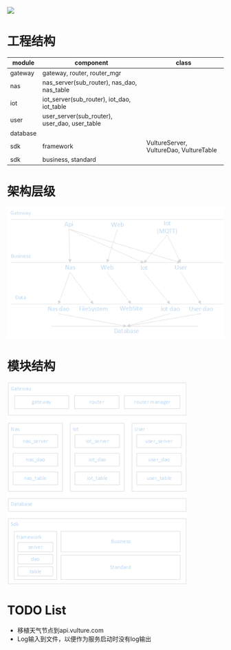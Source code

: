 ![](https://travis-ci.org/Mysterious-organization/Vulture-Station.svg?branch=main)

# 工程结构

 module   | component                                     | class
 ---------|-----------------------------------------------|-------
 gateway  | gateway, router, router_mgr                   |
 nas      | nas_server(sub_router), nas_dao, nas_table    |
 iot      | iot_server(sub_router), iot_dao, iot_table    |
 user     | user_server(sub_router), user_dao, user_table |
 database |                                               |
 sdk      | framework                                     | VultureServer, VultureDao, VultureTable
 sdk      | business, standard                            |


# 架构层级

![层级图](./img/层级.png)

# 模块结构

![模块图](./img/模块.png)

# TODO List
 - 移植天气节点到api.vulture.com
 - Log输入到文件，以便作为服务启动时没有log输出
